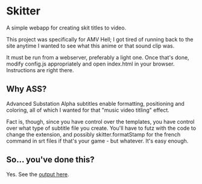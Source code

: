 Skitter
=======

A simple webapp for creating skit titles to video.

This project was specifically for AMV Hell; I got tired of running back to the site anytime I wanted to see what this anime or that sound clip was.

It must be run from a webserver, preferably a light one.  Once that's done, modify config.js appropriately and open index.html in your browser.  Instructions are right there.

Why ASS?
--------

Advanced Substation Alpha subtitles enable formatting, positioning and coloring, all of which I wanted for that "music video titling" effect.

Fact is, though, since you have control over the templates, you have control over what type of subtitle file you create.  You'll have to futz with the code to change the extension, and possibly skitter.formatStamp for the french command in srt files if that's your game - but whatever.  It's easy enough.

So... you've done this?
-----------------------

Yes.  See the [output here](https://github.com/Fordi/amv-skit-titles).
